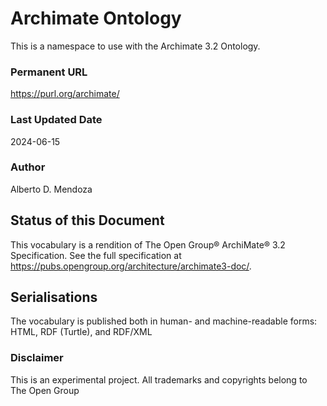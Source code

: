 # Archimate Ontology
This is a namespace to use with the Archimate 3.2 Ontology.  

### Permanent URL
  https://purl.org/archimate/
  
### Last Updated Date
  2024-06-15
  
### Author
  Alberto D. Mendoza

## Status of this Document
This vocabulary is a rendition of The Open Group® ArchiMate® 3.2 Specification. See the full specification at https://pubs.opengroup.org/architecture/archimate3-doc/. 

## Serialisations
The vocabulary is published both in human- and machine-readable forms: HTML, RDF (Turtle), and RDF/XML  

### Disclaimer
This is an experimental project.  All trademarks and copyrights belong to The Open Group
